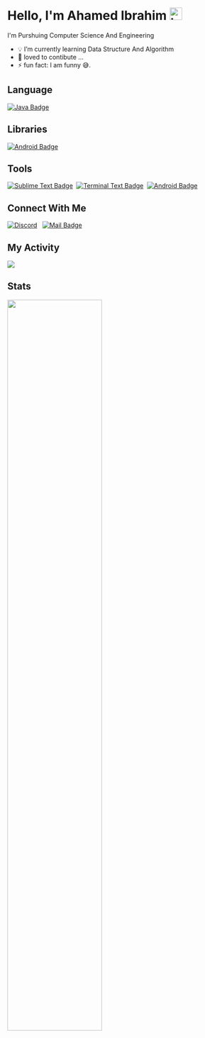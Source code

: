 ## <h1><b>Hello, I'm Ahamed Ibrahim</b> <img src="https://user-images.githubusercontent.com/1303154/88677602-1635ba80-d120-11ea-84d8-d263ba5fc3c0.gif" width="28px" alt="hi">

I'm Purshuing Computer Science And Engineering

- 💡 I’m currently learning Data Structure And Algorithm
- 🥰 loved to contibute ... 
- ⚡  fun fact: I am funny 😅.

## Language

[![Java Badge](https://img.shields.io/badge/-Java-orange?style=for-the-badge&labelColor=black&logo=java&logoColor=orange)](#)

## Libraries
[![Android Badge](https://img.shields.io/badge/-Android-3C873A?style=for-the-badge&labelColor=black&logo=android&logoColor=3C873A)](#)

## Tools
[![Sublime Text Badge](https://img.shields.io/badge/-Sublime_Text-black?style=for-the-badge&labelColor=&logo=sublimetext&logoColor=orange)](#)&nbsp;
[![Terminal Text Badge](https://img.shields.io/badge/-Terminal-white?style=for-the-badge&labelColor=&logo=windowsterminal&logoColor=black)](#)&nbsp;
[![Android Badge](https://img.shields.io/badge/-Android_Studio-3C873A?style=for-the-badge&labelColor=black&logo=androidstudio&logoColor=3C873A)](#)
## Connect With Me
[![Discord](https://img.shields.io/badge/-@Cat-7289DA?style=flat&labelColor=7289DA1&logo=discord&logoColor=white&link=dsc.bio/ahamed)](dsc.bio/ahamed) &nbsp;
[![Mail Badge](https://img.shields.io/badge/-ahamedibrahim2002-c0392b?style=flat&labelColor=c0392b&logo=gmail&logoColor=white)](mailto:ahamedibrahim2002@gmail.com)

## My Activity
[![](https://img.shields.io/badge/-leetcode.com/ahamedibrahim2002-black?style=flat&labelColor=lack&logo=leetcode&logoColor=29c5f6)](leetcode)


## Stats
<img src="https://github-readme-stats.vercel.app/api?username=ahamedibrahim2002&show_icons=true&theme=tokyonight" width=65%%>
